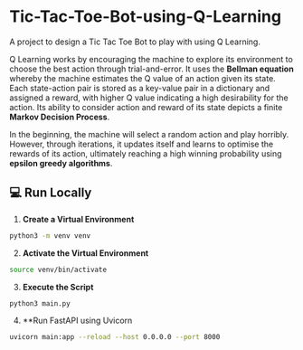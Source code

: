 # Tic-Tac-Toe-Bot-using-Q-Learning

A project to design a Tic Tac Toe Bot to play with using Q Learning.  

Q Learning works by encouraging the machine to explore its environment to choose the best action through trial-and-error. It uses the **Bellman equation** whereby the machine estimates the Q value of an action given its state. Each state-action pair is stored as a key-value pair in a dictionary and assigned a reward, with higher Q value indicating a high desirability for the action. Its ability to consider action and reward of its state depicts a finite **Markov Decision Process**. 

In the beginning, the machine will select a random action and play horribly. However, through iterations, it updates itself and learns to optimise the rewards of its action, ultimately reaching a high winning probability using **epsilon greedy algorithms**. 

## 💻 Run Locally

1. **Create a Virtual Environment**

```bash
python3 -m venv venv
```

2. **Activate the Virtual Environment**

```bash
source venv/bin/activate
```

3. **Execute the Script**

```bash
python3 main.py
```

4. **Run FastAPI using Uvicorn

```bash
uvicorn main:app --reload --host 0.0.0.0 --port 8000
```